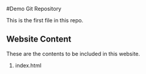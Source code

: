 #Demo Git Repository

This is the first file in this repo.

## Website Content

These are the contents to be included in this website.

1. index.html
